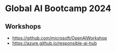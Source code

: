 # Global AI Bootcamp 2024



## Workshops
- https://github.com/microsoft/OpenAIWorkshop
- https://azure.github.io/responsible-ai-hub
